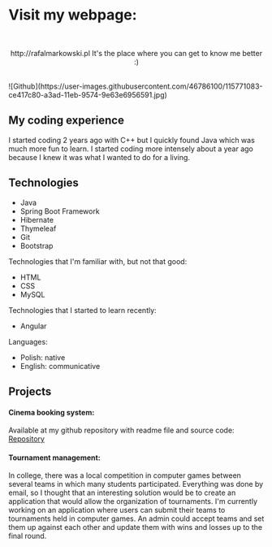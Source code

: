 # Visit my webpage:
</br>
<p align="center">
http://rafalmarkowski.pl It's the place where you can get to know me better :)
</p>
</br>
![Github](https://user-images.githubusercontent.com/46786100/115771083-ce417c80-a3ad-11eb-9574-9e63e6956591.jpg)

## My coding experience

I started coding 2 years ago with C++ but I quickly found Java which was much more fun to learn. I started coding more intensely about a year ago because I knew it was what I 
wanted to do for a living.

## Technologies

- Java
- Spring Boot Framework
- Hibernate
- Thymeleaf
- Git
- Bootstrap

Technologies that I'm familiar with, but not that good:
- HTML
- CSS
- MySQL

Technologies that I started to learn recently:
- Angular

Languages:
- Polish: native
- English: communicative

## Projects

#### Cinema booking system:

Available at my github repository with readme file and source code: [Repository](https://github.com/MarkowskiRafal/Cinema-booking-system)

#### Tournament management:

In college, there was a local competition in computer games between several teams in which many students participated. Everything was done by email, so I thought that an 
interesting solution would be to create an application that would allow the organization of tournaments.
I'm currently working on an application where users can submit their teams to tournaments held in computer games. An admin could accept teams and set them up against each other 
and update them with wins and losses up to the final round.

